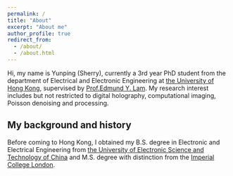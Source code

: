 ```yaml
---
permalink: /
title: "About"
excerpt: "About me"
author_profile: true
redirect_from: 
  - /about/
  - /about.html
---
```


Hi, my name is Yunping (Sherry), currently a 3rd year PhD student from the department of Electrical and Electronic Engineering at [the University of Hong Kong](https://www.hku.hk/), supervised by [Prof.Edmund Y. Lam](https://www.eee.hku.hk/~elam/). 
My research interest includes but not restricted to digital holography, computational imaging, Poisson denoising and processing.  

## My background and history
Before coming to Hong Kong, I obtained my B.S. degree in Electronic and Electrical Engineering from [the University of Electronic Science and Technology of China](https://en.uestc.edu.cn/) and M.S. degree with distinction from the [Imperial College London](https://www.imperial.ac.uk/). 




